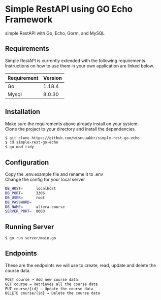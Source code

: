 # Simple RestAPI using GO Echo Framework

simple RestAPI with Go, Echo, Gorm, and MySQL

## Requirements

Simple RestAPI is currently extended with the following requirements.  
Instructions on how to use them in your own application are linked below.

| Requirement | Version |
| ----------- | ------- |
| Go          | 1.18.4  |
| Mysql       | 8.0.30  |

## Installation

Make sure the requirements above already install on your system.  
Clone the project to your directory and install the dependencies.

```bash
$ git clone https://github.com/wisnuuakbr/simple-rest-go-echo
$ cd simple-rest-go-echo
$ go mod tidy
```

## Configuration
Copy the .env.example file and rename it to .env  
Change the config for your local server

```bash
DB_HOST=      localhost
DB_PORT=      3306
DB_USER=      root
DB_PASSWORD=
DB_NAME=      altera-course
SERVER_PORT=  8080
```

## Running Server

```bash
$ go run server/main.go
```

## Endpoints

These are the endpoints we will use to create, read, update and delete the course data.

```bash
POST course → Add new course data
GET course → Retrieves all the course data
PUT course/{id} → Update the course data
DELETE course/{id} → Delete the course data
```
